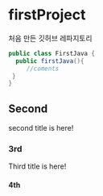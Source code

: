 # firstProject
처음 만든 깃허브 레파지토리
```Java
public class FirstJava { 
  public firstJava(){
     //coments
 }
}  
```
## Second
second title is here!

### 3rd
Third title is here!


#### 4th
